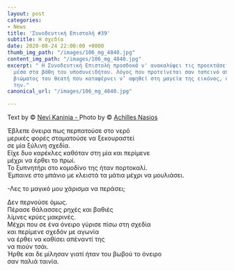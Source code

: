 ```yaml
---
layout: post
categories:
- News
title: 'Συνοδευτική Επιστολή #39'
subtitle: Η σχεδία
date: 2020-08-24 22:00:00 +0000
thumb_img_path: "/images/106_mg_4840.jpg"
content_img_path: "/images/106_mg_4840.jpg"
excerpt: " Η Συνοδευτική Επιστολή προσδοκά ν' ανακαλύψει τις προεκτάσεις της εικόνας
  μέσα στα βάθη του υποσυνειδήτου. Λόγος που προτείνεται σαν ταπεινό απαύγασμα του
  βιώματος του θεατή που καταφέρνει ν’ αφηθεί στη μαγεία της εικόνας, επαναδημιουργώντας
  την."
canonical_url: "/images/106_mg_4840.jpg"

---
```

Text by © <a href="https://www.facebook.com/nevi.kaninia" target="blank">Nevi Kaninia - </a>Photo by © <a href="https://anikon.org/" target="blank">Achilles Nasios</a>

Έβλεπε όνειρα πως περπατούσε στο νερό  
μερικές φορές σταματούσε να ξεκουραστεί  
σε μία ξύλινη σχεδία.  
Είχε δυο καρέκλες καθόταν στη μία και περίμενε  
μέχρι να έρθει το πρωί.  
Το ξυπνητήρι στο κομοδίνο της ήταν πορτοκαλί.  
Έμπαινε στο μπάνιο με κλειστά τα μάτια μέχρι να μουλιάσει.

\-Λες το μαγικό μου χάρισμα να περάσει;

Δεν περνούσε όμως.  
Πέρασε θάλασσες ρηχές και βαθιές  
λίμνες κρύες μακρινές.  
Μέχρι που σε ένα όνειρο γύρισε πίσω στη σχεδία  
και περίμενε σχεδόν με αγωνία  
να έρθει να καθίσει απέναντί της  
να πιούν τσάι.  
Ήρθε και δε μίλησαν γιατί ήταν του βωβού το όνειρο  
σαν παλιά ταινία.